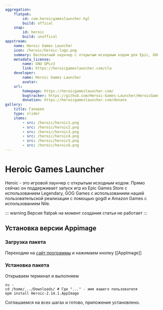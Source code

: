 ```yaml
---
aggregation:
    flatpak:
        id: com.heroicgameslauncher.hgl
        build: offical
    snap:
        id: heroic
        build: unoffical
appstream:
    name: Heroic Games Launcher
    icon: /heroic/heroic-logo.png
    summary: Бесплатный лаунчер с открытым исходным кодом для Epic, GOG и Amazon Prime Games
    metadata_license:
        name: GNU GPLv3
        link: https://heroicgameslauncher.com/cla
    developer:
        name: Heroic Games Launcher
        avatar: 
    url:
        homepage: https://heroicgameslauncher.com/
        bugtracker: https://github.com/Heroic-Games-Launcher/HeroicGamesLauncher/issues
        donation: https://heroicgameslauncher.com/donate
gallery:
    title: Галерея
    type: slider
    items:
        - src: /heroic/heroic1.png
        - src: /heroic/heroic2.png
        - src: /heroic/heroic3.png
        - src: /heroic/heroic4.png
        - src: /heroic/heroic5.png
        - src: /heroic/heroic6.png
---
```


# Heroic Games Launcher

Heroic - это игровой лаунчер с открытым исходным кодом. Прямо сейчас он поддерживает запуск игр из Epic Games Store с использованием Legendary, GOG Games с использованием нашей пользовательской реализации с помощью gogdl и Amazon Games с использованием Nile.

<AGWGallery />

::: warning
Версия flatpak на момент создания статьи не работает
:::
<!--@include: @apps/_parts/install/content-flatpak.md-->
<!--@include: @apps/_parts/install/content-snap.md-->

## Установка версии Appimage

### Загрузка пакета

Переходим на [сайт программы](https://heroicgameslauncher.com/downloads) и нажимаем кнопку [[AppImage]]

### Установка пакета

Открываем терминал и выполняем

```shell
su -
cd /home/.../Downloads/ # Где "..." - имя вашего пользователя
epm install Heroic-2.14.1.AppImage
```

Соглашаемся на всех шагах и готово, приложение установлено.

